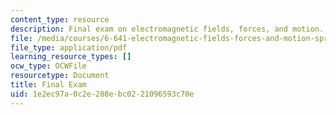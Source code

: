 ```yaml
---
content_type: resource
description: Final exam on electromagnetic fields, forces, and motion.
file: /media/courses/6-641-electromagnetic-fields-forces-and-motion-spring-2009/1e2ec97a0c2e288ebc0221096593c70e_MIT6_641s09_chp_final1.pdf
file_type: application/pdf
learning_resource_types: []
ocw_type: OCWFile
resourcetype: Document
title: Final Exam
uid: 1e2ec97a-0c2e-288e-bc02-21096593c70e
---
```

